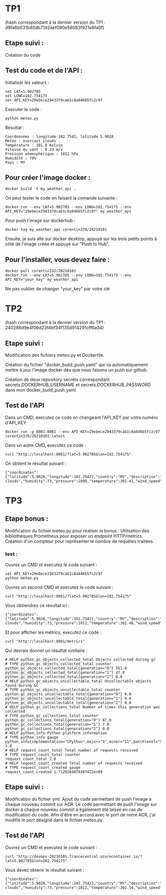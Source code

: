 # TP1

(hash correspondant à la dernier version du TP1 : d9fa6b031b40db7192aef090e58083f921e8fa0f)

## Etape suivi :

Création du code

## Test du code et de l'API : 

Initialiser les valeurs :

```
set LAT=5.902785
set LONG=102.754175
set API_KEY=29ebece2943379cab1c8a846b5fc2c97
```
Executer le code :
```
python meteo.py
```
Résultat :
```
Coordonnées : longitude 102.7542, latitude 5.9028
Météo : overcast clouds
Température : 301.8 Kelvin
Vitesse du vent : 6.33 m/s
Pression atmosphérique : 1012 hPa
Humidité : 78%
Pays : MY
```

## Pour créer l'image docker :
```
docker build -t my_weather_api .
```

On peut tester le code en faisant la comande suivante :
```
docker run --env LAT=5.902785 --env LONG=102.754175 --env API_KEY="29ebece2943379cab1c8a846b5fc2c97" my_weather_api
```

Pour push l'image sur dockerhub :
```
docker tag my_weather_api corentin339/20210101
```
Ensuite, je suis allé sur docker desktop, appuyé sur les trois petits points à côté de l'image créée et appuyé sur "Push to Hub".

## Pour l'installer, vous devez faire :
```
docker pull corentin332/20210101
docker run --env LAT=5.902785 --env LONG=102.754175 --env API_KEY="your_key" my_weather_api
```
Ne pas oublier de changer "your_key" par votre clé

# TP2

(hash correspondant à la dernier version du TP1 : 240286d9e4f06d23f4bf34f135d914291cff6a34)

## Etape suivi :

Modification des fichiers meteo.py et Dockerfile.

Création du fichier "docker_build_push.yaml" qui va automatiquement mettre à jour l'image docker dès que nous faisons un push sur github.

Création de deux repository secrets correspondant secrets.DOCKERHUB_USERNAME et secrets.DOCKERHUB_PASSWORD dans mon docker_build_push.yaml.

## Test de l'API

Dans un CMD, executez ce code en changeant l'API_KEY par votre numéro d'API_KEY
```
docker run -p 8081:8081 --env API_KEY=29ebece2943379cab1c8a846b5fc2c97 corentin339/20210101:latest
```

Dans un autre CMD, executez ce code :
```
curl "http://localhost:8081/?lat=5.902785&lon=102.754175"
```

On obtient le résultat suivant :
```
{"coordinates":{"latitude":5.9028,"longitude":102.7542},"country":"MY","description":"overcast clouds","humidity":73,"pressure":1008,"temperature":302.41,"wind_speed":5.47}
```

# TP3

## Etape bonus :

Modification du fichier meteo.py pour réaliser le bonus :
Utilisation des bibliothèques Prometheus pour exposer un endpoint HTTP/metrics. Création d'un compteur pour représenter le nombre de requêtes traitées.

### test :

Ouvrez un CMD et executez le code suivant :
```
set API_KEY=29ebece2943379cab1c8a846b5fc2c97
python meteo.py
```
Ouvrez un second CMD et executez le code suivant :
```
curl "http://localhost:8081/?lat=5.902785&lon=102.754175"
```
Vous obtiendrez ce résultat ici :
```
{"coordinates":{"latitude":5.9028,"longitude":102.7542},"country":"MY","description":"overcast clouds","humidity":73,"pressure":1011,"temperature":302.48,"wind_speed":5}
```
Et pour afficher les métrics, executez ce code :
```
curl "http://localhost:8081/metrics"
```
Qui devrais donner un résultat similaire :
```
# HELP python_gc_objects_collected_total Objects collected during gc
# TYPE python_gc_objects_collected_total counter
python_gc_objects_collected_total{generation="0"} 551.0
python_gc_objects_collected_total{generation="1"} 47.0
python_gc_objects_collected_total{generation="2"} 0.0
# HELP python_gc_objects_uncollectable_total Uncollectable objects found during GC
# TYPE python_gc_objects_uncollectable_total counter
python_gc_objects_uncollectable_total{generation="0"} 0.0
python_gc_objects_uncollectable_total{generation="1"} 0.0
python_gc_objects_uncollectable_total{generation="2"} 0.0
# HELP python_gc_collections_total Number of times this generation was collected
# TYPE python_gc_collections_total counter
python_gc_collections_total{generation="0"} 87.0
python_gc_collections_total{generation="1"} 7.0
python_gc_collections_total{generation="2"} 0.0
# HELP python_info Python platform information
# TYPE python_info gauge
python_info{implementation="CPython",major="3",minor="11",patchlevel="5",version="3.11.5"} 1.0
# HELP request_count_total Total number of requests received
# TYPE request_count_total counter
request_count_total 2.0
# HELP request_count_created Total number of requests received
# TYPE request_count_created gauge
request_count_created 1.7129269070397422e+09
```

## Etape suivi :

Modification du fichier yml. Ajout du code permettant de push l'image à chaque nouveau commit sur ACR.
Le code permettant de push l'image sur docker à chaque nouveau commit a également été laissé en cas de modification du code.
Afin d'être en accord avec le port de notre ACR, j'ai modifié le port désigné dans le fichier meteo.py. 

## Test de l'API

Ouvrez un CMD et executez le code suivant :
```
curl "http://devops-20210101.francecentral.azurecontainer.io/?lat=5.902785&lon=102.754175"
```

Vous devez obtenir le résultat suivant :
```
{"coordinates":{"latitude":5.9028,"longitude":102.7542},"country":"MY","description":"overcast clouds","humidity":73,"pressure":1011,"temperature":302.54,"wind_speed":5.2}
```
